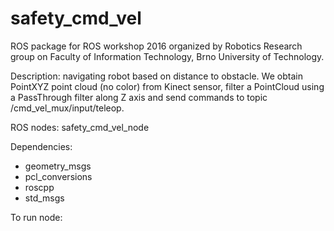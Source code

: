 # safety_cmd_vel

ROS package for ROS workshop 2016 organized by Robotics Research group on Faculty of Information Technology, Brno University of Technology.

Description: navigating robot based on distance to obstacle. 
We obtain PointXYZ point cloud (no color) from Kinect sensor, filter a PointCloud using a PassThrough filter along Z axis and send commands to topic /cmd_vel_mux/input/teleop.

ROS nodes:
safety_cmd_vel_node 

Dependencies:
- geometry_msgs
- pcl_conversions
- roscpp
- std_msgs




To run node:

